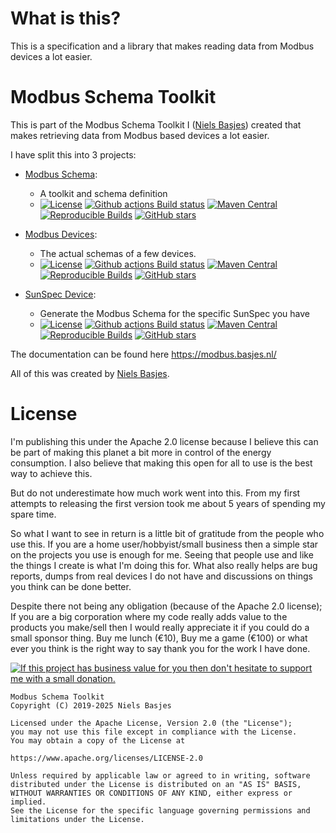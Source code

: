 # What is this?
This is a specification and a library that makes reading data from Modbus devices a lot easier.

# Modbus Schema Toolkit
This is part of the Modbus Schema Toolkit I ([Niels Basjes](https://niels.basjes.nl)) created that makes retrieving data from Modbus based devices a lot easier.

I have split this into 3 projects:
- [Modbus Schema](https://github.com/nielsbasjes/modbus-schema):
  - A toolkit and schema definition
  - [![License](https://img.shields.io/:license-apache-blue.svg)](https://www.apache.org/licenses/LICENSE-2.0.html)
    [![Github actions Build status](https://img.shields.io/github/actions/workflow/status/nielsbasjes/modbus-schema/build.yml?branch=main&label=main%20branch)](https://github.com/nielsbasjes/modbus-schema/actions) [![Maven Central](https://img.shields.io/maven-central/v/nl.basjes.modbus/modbus-schema-parent.svg?label=Maven%20Central)](https://central.sonatype.com/namespace/nl.basjes.modbus)
    [![Reproducible Builds](https://img.shields.io/endpoint?url=https://raw.githubusercontent.com/jvm-repo-rebuild/reproducible-central/master/content/nl/basjes/modbus/modbus-schema-parent/badge.json)](https://github.com/jvm-repo-rebuild/reproducible-central/blob/master/content/nl/basjes/modbus/modbus-schema-parent/README.md)
    [![GitHub stars](https://img.shields.io/github/stars/nielsbasjes/modbus-schema?label=GitHub%20stars)](https://github.com/nielsbasjes/modbus-schema/stargazers)

- [Modbus Devices](https://github.com/nielsbasjes/modbus-devices):
  - The actual schemas of a few devices.
  - [![License](https://img.shields.io/:license-apache-blue.svg)](https://www.apache.org/licenses/LICENSE-2.0.html)
    [![Github actions Build status](https://img.shields.io/github/actions/workflow/status/nielsbasjes/modbus-devices/build.yml?branch=main&label=main%20branch)](https://github.com/nielsbasjes/modbus-devices/actions)
    [![Maven Central](https://img.shields.io/maven-central/v/nl.basjes.modbus.devices/modbus-devices-parent.svg?label=Maven%20Central)](https://central.sonatype.com/namespace/nl.basjes.modbus.devices)
    [![Reproducible Builds](https://img.shields.io/endpoint?url=https://raw.githubusercontent.com/jvm-repo-rebuild/reproducible-central/master/content/nl/basjes/modbus/devices/modbus-devices-parent/badge.json)](https://github.com/jvm-repo-rebuild/reproducible-central/blob/master/content/nl/basjes/modbus/devices/modbus-devices-parent/README.md)
    [![GitHub stars](https://img.shields.io/github/stars/nielsbasjes/modbus-devices?label=GitHub%20stars)](https://github.com/nielsbasjes/modbus-devices/stargazers)

- [SunSpec Device](https://github.com/nielsbasjes/sunspec-device):
  - Generate the Modbus Schema for the specific SunSpec you have
  - [![License](https://img.shields.io/:license-apache-blue.svg)](https://www.apache.org/licenses/LICENSE-2.0.html)
    [![Github actions Build status](https://img.shields.io/github/actions/workflow/status/nielsbasjes/sunspec-device/build.yml?branch=main&label=main%20branch)](https://github.com/nielsbasjes/sunspec-device/actions)
    [![Maven Central](https://img.shields.io/maven-central/v/nl.basjes.sunspec/sunspec-device-parent.svg?label=Maven%20Central)](https://central.sonatype.com/namespace/nl.basjes.sunspec)
    [![Reproducible Builds](https://img.shields.io/endpoint?url=https://raw.githubusercontent.com/jvm-repo-rebuild/reproducible-central/master/content/nl/basjes/sunspec/sunspec-device-parent/badge.json)](https://github.com/jvm-repo-rebuild/reproducible-central/blob/master/content/nl/basjes/sunspec/sunspec-device-parent/README.md)
    [![GitHub stars](https://img.shields.io/github/stars/nielsbasjes/sunspec-device?label=GitHub%20stars)](https://github.com/nielsbasjes/sunspec-device/stargazers)

The documentation can be found here https://modbus.basjes.nl/

All of this was created by [Niels Basjes](https://niels.basjes.nl/).

# License
I'm publishing this under the Apache 2.0 license because I believe this can be part of making this planet a bit more in control of the energy consumption.
I also believe that making this open for all to use is the best way to achieve this.

But do not underestimate how much work went into this. From my first attempts to releasing the first version took me about 5 years of spending my spare time.

So what I want to see in return is a little bit of gratitude from the people who use this.
If you are a home user/hobbyist/small business then a simple star on the projects you use is enough for me. Seeing that people use and like the things I create is what I'm doing this for.
What also really helps are bug reports, dumps from real devices I do not have and discussions on things you think can be done better.

Despite there not being any obligation (because of the Apache 2.0 license); If you are a big corporation where my code really adds value to the products you make/sell then I would really appreciate it if you could do a small sponsor thing. Buy me lunch (€10), Buy me a game (€100) or what ever you think is the right way to say thank you for the work I have done.

[![If this project has business value for you then don't hesitate to support me with a small donation.](https://img.shields.io/badge/Sponsor%20me-via%20Github-darkgreen.svg)](https://github.com/sponsors/nielsbasjes)

    Modbus Schema Toolkit
    Copyright (C) 2019-2025 Niels Basjes

    Licensed under the Apache License, Version 2.0 (the "License");
    you may not use this file except in compliance with the License.
    You may obtain a copy of the License at

    https://www.apache.org/licenses/LICENSE-2.0

    Unless required by applicable law or agreed to in writing, software
    distributed under the License is distributed on an "AS IS" BASIS,
    WITHOUT WARRANTIES OR CONDITIONS OF ANY KIND, either express or implied.
    See the License for the specific language governing permissions and
    limitations under the License.

